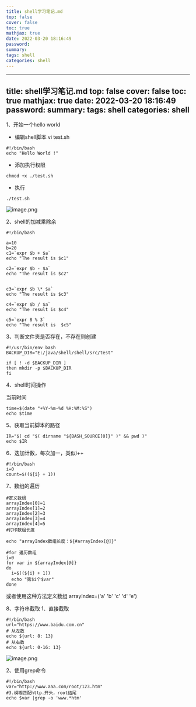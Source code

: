 ```yaml
---
title: shell学习笔记.md
top: false
cover: false
toc: true
mathjax: true
date: 2022-03-20 18:16:49
password:
summary:
tags: shell
categories: shell
---
```

---
title: shell学习笔记.md
top: false
cover: false
toc: true
mathjax: true
date: 2022-03-20 18:16:49
password:
summary:
tags: shell
categories: shell
---

1、开始一个hello world
- 编辑shell脚本
vi test.sh
~~~
#!/bin/bash
echo "Hello World !"
~~~

- 添加执行权限
~~~
chmod +x ./test.sh
~~~

- 执行
~~~
./test.sh
~~~
![image.png](https://upload-images.jianshu.io/upload_images/13965490-696ca3b2c1c6e937.png?imageMogr2/auto-orient/strip%7CimageView2/2/w/1240)

2、shell的加减乘除余

~~~
#!/bin/bash

a=10
b=20
c1=`expr $b + $a`
echo "The result is $c1"

c2=`expr $b - $a`
echo "The result is $c2"


c3=`expr $b \* $a`
echo "The result is $c3"

c4=`expr $b / $a`
echo "The result is $c4"

c5=`expr 8 % 3`
echo "The result is  $c5"
~~~

3、判断文件夹是否存在，不存在则创建
~~~
#!/usr/bin/env bash
BACKUP_DIR="E:/java/shell/shell/src/test"

if [ ! -d $BACKUP_DIR ]
then mkdir -p $BACKUP_DIR
fi
~~~
4、shell时间操作

当前时间
~~~
time=$(date "+%Y-%m-%d %H:%M:%S")
echo $time
~~~

5、获取当前脚本的路径
~~~
IR="$( cd "$( dirname "${BASH_SOURCE[0]}" )" && pwd )"
echo $IR
~~~
6、迭加计数，每次加一，类似i++
~~~
#!/bin/bash
i=0
count=$((${i} + 1))
~~~
7、数组的遍历
~~~
#定义数组
arrayIndex[0]=1
arrayIndex[1]=2
arrayIndex[2]=3
arrayIndex[3]=4
arrayIndex[4]=5
#打印数组长度

echo "arrayIndex数组长度：${#arrayIndex[@]}"

#for 遍历数组
i=0
for var in ${arrayIndex[@]}
do
  i=$((${i} + 1))
  echo "第$i个$var"
done
~~~

或者使用这种方法定义数组
arrayIndex=('a' 'b' 'c' 'd' 'e')

8、字符串截取
1、直接截取
~~~
#!/bin/bash
url="https://www.baidu.com.cn"
# 从左数
echo ${url: 8: 13}
# 从右数
echo ${url: 0-16: 13}
~~~
![image.png](https://upload-images.jianshu.io/upload_images/13965490-79ef89235713f2e8.png?imageMogr2/auto-orient/strip%7CimageView2/2/w/1240)


2、使用grep命令
~~~
#!/bin/bash
var="http://www.aaa.com/root/123.htm"
#3.模糊匹配http.开头，root结尾
echo $var |grep -o 'www.*htm'
~~~

